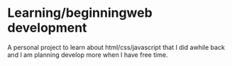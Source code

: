 # Learning/beginningweb development
A personal project to learn about html/css/javascript that I did awhile back and I am planning develop more when I have free time.
